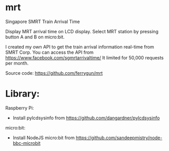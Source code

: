 # mrt

Singapore SMRT Train Arrival Time

Display MRT arrival time on LCD display. Select MRT station by pressing button A and B on micro:bit.

I created my own API to get the train arrival information real-time from SMRT Corp. 
You can access the API from
https://www.facebook.com/sgmrtarrivaltime/
It limited for 50,000 requests per month.

Source code:
https://github.com/ferrygun/mrt

Library:
========
Raspberry Pi:
- Install pylcdsysinfo from https://github.com/dangardner/pylcdsysinfo

micro:bit:
- Install NodeJS micro:bit from https://github.com/sandeepmistry/node-bbc-microbit




